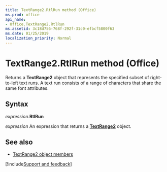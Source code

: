 ```yaml
---
title: TextRange2.RtlRun method (Office)
ms.prod: office
api_name:
- Office.TextRange2.RtlRun
ms.assetid: 3c18d756-768f-292f-31c0-efbcf5800f63
ms.date: 01/25/2019
localization_priority: Normal
---
```



# TextRange2.RtlRun method (Office)

Returns a **TextRange2** object that represents the specified subset of right-to-left text runs. A text run consists of a range of characters that share the same font attributes.


## Syntax

_expression_.**RtlRun**

_expression_ An expression that returns a **[TextRange2](Office.TextRange2.md)** object.


## See also

- [TextRange2 object members](overview/Library-Reference/textrange2-members-office.md)



[!include[Support and feedback](~/includes/feedback-boilerplate.md)]